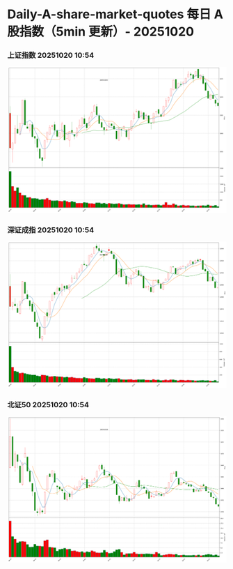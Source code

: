 
# Daily-A-share-market-quotes 每日 A 股指数（5min 更新）- 20251020

### 上证指数 20251020 10:54
![](./fig/2025/10/20251020-sh000001.png)

### 深证成指 20251020 10:54
![](./fig/2025/10/20251020-sz399001.png)

### 北证50 20251020 10:54
![](./fig/2025/10/20251020-bj899050.png)
